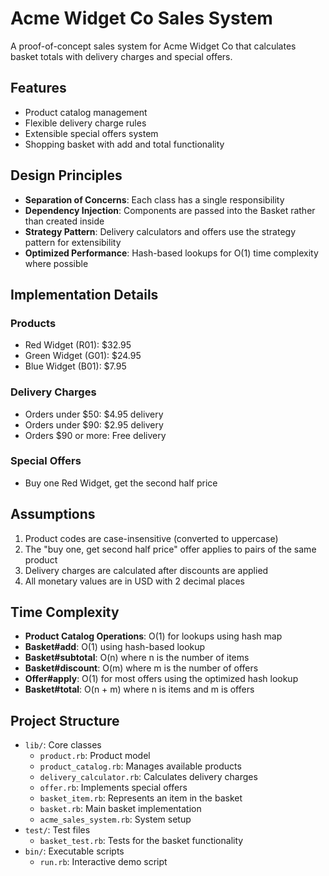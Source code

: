 # Acme Widget Co Sales System

A proof-of-concept sales system for Acme Widget Co that calculates basket totals with delivery charges and special offers.

## Features

- Product catalog management
- Flexible delivery charge rules
- Extensible special offers system
- Shopping basket with add and total functionality

## Design Principles

- **Separation of Concerns**: Each class has a single responsibility
- **Dependency Injection**: Components are passed into the Basket rather than created inside
- **Strategy Pattern**: Delivery calculators and offers use the strategy pattern for extensibility
- **Optimized Performance**: Hash-based lookups for O(1) time complexity where possible

## Implementation Details

### Products
- Red Widget (R01): $32.95
- Green Widget (G01): $24.95
- Blue Widget (B01): $7.95

### Delivery Charges
- Orders under $50: $4.95 delivery
- Orders under $90: $2.95 delivery
- Orders $90 or more: Free delivery

### Special Offers
- Buy one Red Widget, get the second half price

## Assumptions

1. Product codes are case-insensitive (converted to uppercase)
2. The "buy one, get second half price" offer applies to pairs of the same product
3. Delivery charges are calculated after discounts are applied
4. All monetary values are in USD with 2 decimal places

## Time Complexity

- **Product Catalog Operations**: O(1) for lookups using hash map
- **Basket#add**: O(1) using hash-based lookup
- **Basket#subtotal**: O(n) where n is the number of items
- **Basket#discount**: O(m) where m is the number of offers
- **Offer#apply**: O(1) for most offers using the optimized hash lookup
- **Basket#total**: O(n + m) where n is items and m is offers

## Project Structure

- `lib/`: Core classes
  - `product.rb`: Product model
  - `product_catalog.rb`: Manages available products
  - `delivery_calculator.rb`: Calculates delivery charges
  - `offer.rb`: Implements special offers
  - `basket_item.rb`: Represents an item in the basket
  - `basket.rb`: Main basket implementation
  - `acme_sales_system.rb`: System setup
- `test/`: Test files
  - `basket_test.rb`: Tests for the basket functionality
- `bin/`: Executable scripts
  - `run.rb`: Interactive demo script 